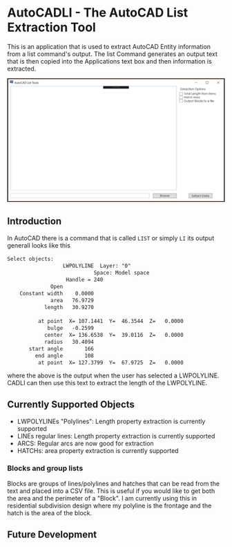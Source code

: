 # AutoCADLI - The AutoCAD List Extraction Tool

This is an application that is used to extract AutoCAD Entity information from a list 
command's output. The list Command generates an output text that is then copied into the 
Applications text box and then information is extracted.

![](assets/AutoCADLIsttoolimage.png)

## Introduction

In AutoCAD there is a command that is called `LIST` or simply `LI` its output generall looks like this

```
Select objects:
                  LWPOLYLINE  Layer: "0"
                            Space: Model space
                   Handle = 240
              Open
    Constant width    0.0000
              area   76.9729
            length   30.9270

          at point  X= 107.1441  Y=  46.3544  Z=   0.0000
             bulge   -0.2599
            center  X= 136.6538  Y=  39.0116  Z=   0.0000
            radius   30.4094
       start angle       166
         end angle       108
          at point  X= 127.3799  Y=  67.9725  Z=   0.0000

```

where the above is the output when the user has selected a LWPOLYLINE. CADLI can then use this text to extract the length of
the LWPOLYLINE. 

## Currently Supported Objects

- LWPOLYLINEs "Polylines": Length property extraction is currently supported
- LINEs regular lines: Length property extraction is currently supported
- ARCS: Regular arcs are now good for extraction
- HATCHs: area property extraction is currently supported

### Blocks and group lists
Blocks are groups of lines/polylines and hatches that can be read from the text and placed into a CSV file. 
This is useful if you would like to get both the area and the perimeter of a "Block". I am currently using this in
residential subdivision design where my polyline is the frontage and the hatch is the area of the block.

## Future Development
